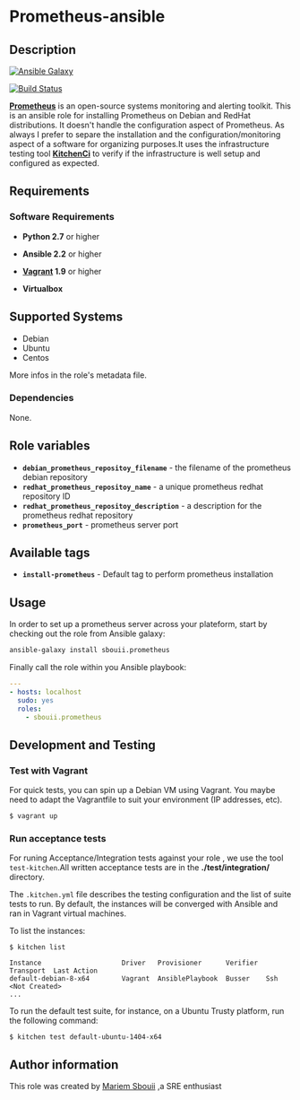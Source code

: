 # Prometheus-ansible
## Description

[![Ansible Galaxy](https://img.shields.io/badge/galaxy-sbouii.prometheus-blue.svg)](https://galaxy.ansible.com/sbouii/prometheus/) 

[![Build Status](https://travis-ci.org/sbouii/prometheus-ansible.svg?branch=master)](https://travis-ci.org/sbouii/prometheus-ansible)

**[Prometheus](https://prometheus.io/)** is an open-source systems monitoring and alerting toolkit.
This is an ansible role for installing Prometheus on Debian and RedHat distributions. It doesn't handle the configuration aspect of Prometheus. As always I prefer to separe the installation and the configuration/monitoring aspect of a software for organizing purposes.It uses the infrastructure testing tool **[KitchenCi](http://kitchen.ci/)** to verify if the infrastructure is well setup and configured as expected.

## Requirements

### Software Requirements

- **Python 2.7** or higher

- **Ansible 2.2** or higher 

- **[Vagrant](https://www.vagrantup.com/) 1.9** or higher 

- **Virtualbox**

## Supported Systems

- Debian
- Ubuntu
- Centos

More infos in the role's metadata file.


### Dependencies

None.


## Role variables

- **`debian_prometheus_repositoy_filename`** - the filename of the prometheus debian repository 
- **`redhat_prometheus_repositoy_name`** - a unique prometheus redhat repository ID
- **`redhat_prometheus_repositoy_description`** - a description for the prometheus redhat repository
- **`prometheus_port`** - prometheus server port


## Available tags

- **`install-prometheus`** -  Default tag to perform prometheus installation

## Usage

In order to set up a prometheus server across your plateform, start by checking out the role from Ansible galaxy:
```bash
ansible-galaxy install sbouii.prometheus
```

Finally call the role within you Ansible playbook:
```yaml
---
- hosts: localhost
  sudo: yes
  roles:
    - sbouii.prometheus
```


## Development and Testing
### Test with Vagrant
For quick tests, you can spin up a Debian VM using Vagrant. You maybe need to adapt the Vagrantfile to suit your environment (IP addresses, etc).

    $ vagrant up

### Run acceptance tests

For runing Acceptance/Integration tests against your role , we use the tool `test-kitchen`.All written acceptance tests are in the **./test/integration/** directory.

The `.kitchen.yml` file describes the testing configuration and the list of suite tests to run. By default, the instances will be converged with Ansible and ran in Vagrant virtual machines.

To list the instances:

    $ kitchen list

    Instance                    Driver   Provisioner      Verifier  Transport  Last Action
    default-debian-8-x64        Vagrant  AnsiblePlaybook  Busser    Ssh        <Not Created>
    ...

To run the default test suite, for instance, on a Ubuntu Trusty platform, run the following command:

    $ kitchen test default-ubuntu-1404-x64

## Author information

This role was created by [Mariem Sbouii](https://www.linkedin.com/in/mariem-sboui-76906711b) ,a SRE enthusiast

